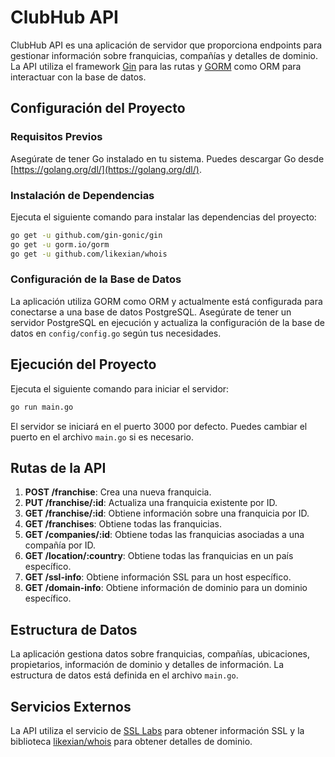 # ClubHub API

ClubHub API es una aplicación de servidor que proporciona endpoints para gestionar información sobre franquicias, compañías y detalles de dominio. La API utiliza el framework [Gin](https://gin-gonic.com/) para las rutas y [GORM](https://gorm.io/) como ORM para interactuar con la base de datos.

## Configuración del Proyecto

### Requisitos Previos

Asegúrate de tener Go instalado en tu sistema. Puedes descargar Go desde [https://golang.org/dl/](https://golang.org/dl/).

### Instalación de Dependencias

Ejecuta el siguiente comando para instalar las dependencias del proyecto:

```bash
go get -u github.com/gin-gonic/gin
go get -u gorm.io/gorm
go get -u github.com/likexian/whois
```

### Configuración de la Base de Datos

La aplicación utiliza GORM como ORM y actualmente está configurada para conectarse a una base de datos PostgreSQL. Asegúrate de tener un servidor PostgreSQL en ejecución y actualiza la configuración de la base de datos en `config/config.go` según tus necesidades.

## Ejecución del Proyecto

Ejecuta el siguiente comando para iniciar el servidor:

```bash
go run main.go
```

El servidor se iniciará en el puerto 3000 por defecto. Puedes cambiar el puerto en el archivo `main.go` si es necesario.

## Rutas de la API

1. **POST /franchise**: Crea una nueva franquicia.
2. **PUT /franchise/:id**: Actualiza una franquicia existente por ID.
3. **GET /franchise/:id**: Obtiene información sobre una franquicia por ID.
4. **GET /franchises**: Obtiene todas las franquicias.
5. **GET /companies/:id**: Obtiene todas las franquicias asociadas a una compañía por ID.
6. **GET /location/:country**: Obtiene todas las franquicias en un país específico.
7. **GET /ssl-info**: Obtiene información SSL para un host específico.
8. **GET /domain-info**: Obtiene información de dominio para un dominio específico.

## Estructura de Datos

La aplicación gestiona datos sobre franquicias, compañías, ubicaciones, propietarios, información de dominio y detalles de información. La estructura de datos está definida en el archivo `main.go`.

## Servicios Externos

La API utiliza el servicio de [SSL Labs](https://www.ssllabs.com/) para obtener información SSL y la biblioteca [likexian/whois](https://github.com/likexian/whois) para obtener detalles de dominio.
